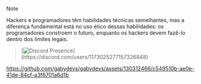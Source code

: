 > [!NOTE]
> Hackers e programadores têm habilidades técnicas semelhantes, mas a diferença fundamental está no uso ético dessas habilidades: os programadores constroem o futuro, enquanto os hackers devem fazê-lo dentro dos limites legais.

> [![Discord Presence](https://lanyard-profile-readme.vercel.app/api/1173025277157326848?theme=light&bg=809ecf&animated=false&hideDiscrim=true&borderRadius=30px&idleMessage=Probably%20doing%20something%20else...)](https://discord.com/users/1173025277157326848)



https://github.com/gabydevs/gabydevs/assets/130312466/c549510b-ae0e-41de-84cf-a3f6701a6d1b

